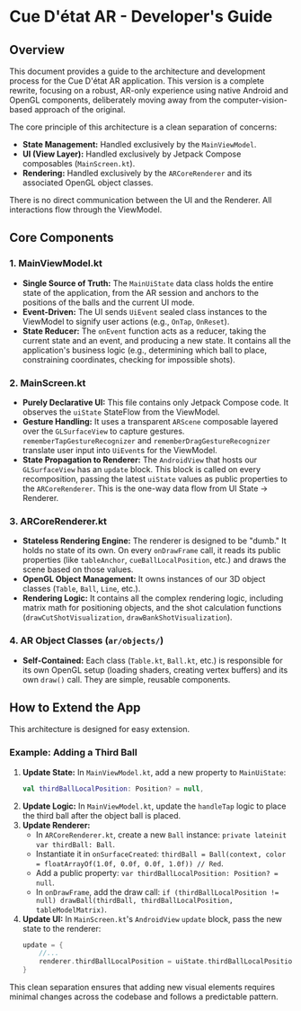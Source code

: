 # Cue D'état AR - Developer's Guide

## Overview

This document provides a guide to the architecture and development process for the Cue D'état AR application. This version is a complete rewrite, focusing on a robust, AR-only experience using native Android and OpenGL components, deliberately moving away from the computer-vision-based approach of the original.

The core principle of this architecture is a clean separation of concerns:
-   **State Management:** Handled exclusively by the `MainViewModel`.
-   **UI (View Layer):** Handled exclusively by Jetpack Compose composables (`MainScreen.kt`).
-   **Rendering:** Handled exclusively by the `ARCoreRenderer` and its associated OpenGL object classes.

There is no direct communication between the UI and the Renderer. All interactions flow through the ViewModel.

## Core Components

### 1. MainViewModel.kt

-   **Single Source of Truth:** The `MainUiState` data class holds the entire state of the application, from the AR session and anchors to the positions of the balls and the current UI mode.
-   **Event-Driven:** The UI sends `UiEvent` sealed class instances to the ViewModel to signify user actions (e.g., `OnTap`, `OnReset`).
-   **State Reducer:** The `onEvent` function acts as a reducer, taking the current state and an event, and producing a new state. It contains all the application's business logic (e.g., determining which ball to place, constraining coordinates, checking for impossible shots).

### 2. MainScreen.kt

-   **Purely Declarative UI:** This file contains only Jetpack Compose code. It observes the `uiState` StateFlow from the ViewModel.
-   **Gesture Handling:** It uses a transparent `ARScene` composable layered over the `GLSurfaceView` to capture gestures. `rememberTapGestureRecognizer` and `rememberDragGestureRecognizer` translate user input into `UiEvent`s for the ViewModel.
-   **State Propagation to Renderer:** The `AndroidView` that hosts our `GLSurfaceView` has an `update` block. This block is called on every recomposition, passing the latest `uiState` values as public properties to the `ARCoreRenderer`. This is the one-way data flow from UI State -> Renderer.

### 3. ARCoreRenderer.kt

-   **Stateless Rendering Engine:** The renderer is designed to be "dumb." It holds no state of its own. On every `onDrawFrame` call, it reads its public properties (like `tableAnchor`, `cueBallLocalPosition`, etc.) and draws the scene based on those values.
-   **OpenGL Object Management:** It owns instances of our 3D object classes (`Table`, `Ball`, `Line`, etc.).
-   **Rendering Logic:** It contains all the complex rendering logic, including matrix math for positioning objects, and the shot calculation functions (`drawCutShotVisualization`, `drawBankShotVisualization`).

### 4. AR Object Classes (`ar/objects/`)

-   **Self-Contained:** Each class (`Table.kt`, `Ball.kt`, etc.) is responsible for its own OpenGL setup (loading shaders, creating vertex buffers) and its own `draw()` call. They are simple, reusable components.

## How to Extend the App

This architecture is designed for easy extension.

### Example: Adding a Third Ball

1.  **Update State:** In `MainViewModel.kt`, add a new property to `MainUiState`:
    ```kotlin
    val thirdBallLocalPosition: Position? = null,
    ```
2.  **Update Logic:** In `MainViewModel.kt`, update the `handleTap` logic to place the third ball after the object ball is placed.
3.  **Update Renderer:**
    *   In `ARCoreRenderer.kt`, create a new `Ball` instance: `private lateinit var thirdBall: Ball`.
    *   Instantiate it in `onSurfaceCreated`: `thirdBall = Ball(context, color = floatArrayOf(1.0f, 0.0f, 0.0f, 1.0f)) // Red`.
    *   Add a public property: `var thirdBallLocalPosition: Position? = null`.
    *   In `onDrawFrame`, add the draw call: `if (thirdBallLocalPosition != null) drawBall(thirdBall, thirdBallLocalPosition, tableModelMatrix)`.
4.  **Update UI:** In `MainScreen.kt`'s `AndroidView` `update` block, pass the new state to the renderer:
    ```kotlin
    update = {
        //...
        renderer.thirdBallLocalPosition = uiState.thirdBallLocalPosition
    }
    ```

This clean separation ensures that adding new visual elements requires minimal changes across the codebase and follows a predictable pattern.